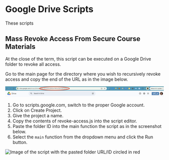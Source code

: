 # Google Drive Scripts

These scripts 

## Mass Revoke Access From Secure Course Materials

At the close of the term, this script can be executed on a Google Drive folder to revoke all access.

Go to the main page for the directory where you wish to recursively revoke access and copy the end of the URL as in the image below.

![Image of the address bar in a Drive folder with folder ID circled in red](address-bar.png "Google Drive Address Bar")

1. Go to scripts.google.com, switch to the proper Google account.
2. Click on Create Project. 
3. Give the project a name.  
4. Copy the contents of revoke-access.js into the script editor.
5. Paste the folder ID into the main function the script as in the screenshot below.
6. Select the `main` function from the dropdown menu and click the Run button.

![Image of the script with the pasted folder URL/ID circled in red](gradescope.png "Google Drive Script Editor")